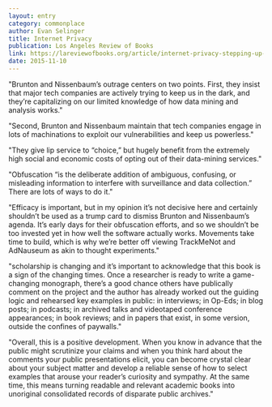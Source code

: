 ```yaml
---
layout: entry
category: commonplace
author: Evan Selinger
title: Internet Privacy
publication: Los Angeles Review of Books
link: https://lareviewofbooks.org/article/internet-privacy-stepping-up-our-self-defense-game/
date: 2015-11-10
---
```


"Brunton and Nissenbaum’s outrage centers on two points. First, they insist that major tech companies are actively trying to keep us in the dark, and they’re capitalizing on our limited knowledge of how data mining and analysis works."

"Second, Brunton and Nissenbaum maintain that tech companies engage in lots of machinations to exploit our vulnerabilities and keep us powerless."

"They give lip service to “choice,” but hugely benefit from the extremely high social and economic costs of opting out of their data-mining services."

"Obfuscation “is the deliberate addition of ambiguous, confusing, or misleading information to interfere with surveillance and data collection.” There are lots of ways to do it."
 
"Efficacy is important, but in my opinion it’s not decisive here and certainly shouldn’t be used as a trump card to dismiss Brunton and Nissenbaum’s agenda. It’s early days for their obfuscation efforts, and so we shouldn’t be too invested yet in how well the software actually works. Movements take time to build, which is why we’re better off viewing TrackMeNot and AdNauseum as akin to thought experiments."

"scholarship is changing and it’s important to acknowledge that this book is a sign of the changing times. Once a researcher is ready to write a game-changing monograph, there’s a good chance others have publically comment on the project and the author has already worked out the guiding logic and rehearsed key examples in public: in interviews; in Op-Eds; in blog posts; in podcasts; in archived talks and videotaped conference appearances; in book reviews; and in papers that exist, in some version, outside the confines of paywalls."

"Overall, this is a positive development. When you know in advance that the public might scrutinize your claims and when you think hard about the comments your public presentations elicit, you can become crystal clear about your subject matter and develop a reliable sense of how to select examples that arouse your reader’s curiosity and sympathy. At the same time, this means turning readable and relevant academic books into unoriginal consolidated records of disparate public archives."
